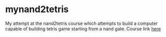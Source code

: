 # mynand2tetris
My attempt at the nand2tetris course which attempts to build a computer capable of building tetris game starting from a nand gate. Course link [here](https://www.coursera.org/learn/build-a-computer "Coursera page for nand2tetris")

